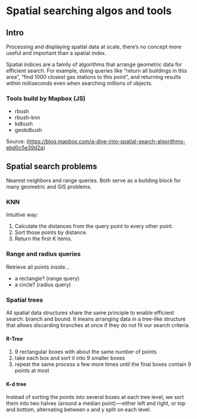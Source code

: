 # Spatial searching algos and tools

## Intro
Processing and displaying spatial data at scale, there’s no concept more useful and important than a spatial index.

Spatial indices are a family of algorithms that arrange geometric data for efficient search. For example, doing queries like “return all buildings in this area”, “find 1000 closest gas stations to this point”, and returning results within milliseconds even when searching millions of objects.

### Tools build by Mapbox (JS)
- rbush
- rbush-knn
- kdbush
- geokdbush

Source:
(https://blog.mapbox.com/a-dive-into-spatial-search-algorithms-ebd0c5e39d2a)

## Spatial search problems
Nearest neighbors and range queries. Both serve as a building block for many geometric and GIS problems.

### KNN
Intuitive way:

1. Calculate the distances from the query point to every other point.
2. Sort those points by distance.
3. Return the first K items.

### Range and radius queries
Retrieve all points inside…
- a rectangle? (range query)
- a circle? (radius query)

### Spatial trees

All spatial data structures share the same principle to enable efficient search: branch and bound. It means arranging data in a tree-like structure that allows discarding branches at once if they do not fit our search criteria.

#### R-Tree
1. 9 rectangular boxes with about the same number of points
2. take each box and sort it into 9 smaller boxes
3. repeat the same process a few more times until the final boxes contain 9 points at most

#### K-d tree
Instead of sorting the points into several boxes at each tree level, we sort them into two halves (around a median point) — either left and right, or top and bottom, alternating between x and y split on each level.
